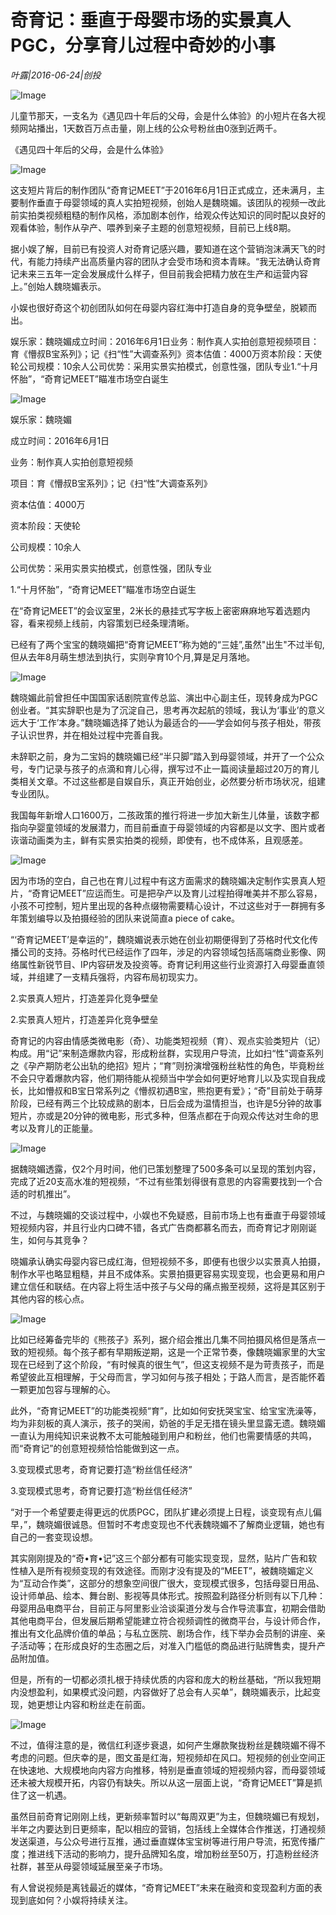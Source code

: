 # 奇育记：垂直于母婴市场的实景真人PGC，分享育儿过程中奇妙的小事

*叶露|2016-06-24|创投*

![Image](http://si1.go2yd.com/get-image/0L0oHsHitf6)

儿童节那天，一支名为《遇见四十年后的父母，会是什么体验》的小短片在各大视频网站播出，1天数百万点击量，刚上线的公众号粉丝由0涨到近两千。

《遇见四十年后的父母，会是什么体验》

![Image](http://si1.go2yd.com/get-image/0L0oHoGbcx6)

这支短片背后的制作团队“奇育记MEET”于2016年6月1日正式成立，还未满月，主要制作垂直于母婴领域的真人实拍短视频，创始人是魏晓媚。该团队的视频一改此前实拍类视频粗糙的制作风格，添加剧本创作，给观众传达知识的同时配以良好的观看体验，制作从孕产、喂养到亲子主题的创意短视频，目前已上线8期。

据小娱了解，目前已有投资人对奇育记感兴趣，要知道在这个营销泡沫满天飞的时代，有能力持续产出高质量内容的团队才会受市场和资本青睐。“我无法确认奇育记未来三五年一定会发展成什么样子，但目前我会把精力放在生产和运营内容上。”创始人魏晓媚表示。

小娱也很好奇这个初创团队如何在母婴内容红海中打造自身的竞争壁垒，脱颖而出。

娱乐家：魏晓媚成立时间：2016年6月1日业务：制作真人实拍创意短视频项目：育《懵叔B宝系列》；记《扫“性”大调查系列》资本估值：4000万资本阶段：天使轮公司规模：10余人公司优势：采用实景实拍模式，创意性强，团队专业1.“十月怀胎”，“奇育记MEET”瞄准市场空白诞生

![Image](http://si1.go2yd.com/get-image/0L0oHhFnNzM)

娱乐家：魏晓媚

成立时间：2016年6月1日

业务：制作真人实拍创意短视频

项目：育《懵叔B宝系列》；记《扫“性”大调查系列》

资本估值：4000万

资本阶段：天使轮

公司规模：10余人

公司优势：采用实景实拍模式，创意性强，团队专业

1.“十月怀胎”，“奇育记MEET”瞄准市场空白诞生

在“奇育记MEET”的会议室里，2米长的悬挂式写字板上密密麻麻地写着选题内容，看来视频上线前，内容策划已经条理清晰。

已经有了两个宝宝的魏晓媚把“奇育记MEET”称为她的“三娃”,虽然"出生"不过半旬,但从去年8月萌生想法到执行，实则孕育10个月,算是足月落地。

![Image](http://si1.go2yd.com/get-image/0L0oHmt2ZQ8)

魏晓媚此前曾担任中国国家话剧院宣传总监、演出中心副主任，现转身成为PGC创业者。“其实辞职也是为了沉淀自己，思考再次起航的领域，我认为‘事业’的意义远大于‘工作’本身。”魏晓媚选择了她认为最适合的——学会如何与孩子相处，带孩子认识世界，并在相处过程中完善自我。

未辞职之前，身为二宝妈的魏晓媚已经“半只脚”踏入到母婴领域，并开了一个公众号，专门记录与孩子的点滴和育儿心得，撰写过不止一篇阅读量超过20万的育儿类相关文章。不过这些都是自娱自乐，真正开始创业，必然要分析市场状况，组建专业团队。

我国每年新增人口1600万，二孩政策的推行将进一步加大新生儿体量，该数字都指向孕婴童领域的发展潜力，而目前垂直于母婴领域的内容都是以文字、图片或者诙谐动画类为主，鲜有实景实拍类的视频，即使有，也不成体系，且观感差。

![Image](http://si1.go2yd.com/get-image/0L0oHqtHEwK)

因为市场的空白，自己也在育儿过程中有这方面需求的魏晓媚决定制作实景真人短片，“奇育记MEET”应运而生。可是把孕产以及育儿过程拍得唯美并不那么容易，小孩不可控制，短片里出现的各种点缀物需要精心设计，不过这些对于一群拥有多年策划编导以及拍摄经验的团队来说简直a piece of cake。

“‘奇育记MEET’是幸运的”，魏晓媚说表示她在创业初期便得到了芬格时代文化传播公司的支持。芬格时代已经运作了四年，涉足的内容领域包括高端商业影像、网络属性新锐节目、IP内容研发及投资等。奇育记利用这些行业资源打入母婴垂直领域，并组建了一支精兵强将，内容布局初现实力。

2.实景真人短片，打造差异化竞争壁垒

2.实景真人短片，打造差异化竞争壁垒

奇育记的内容由情感类微电影（奇）、功能类短视频（育）、观点实验类短片（记）构成。用“记”来制造爆款内容，形成粉丝群，实现用户导流，比如扫“性”调查系列之《孕产期防老公出轨的绝招》短片；“育”则扮演增强粉丝粘性的角色，毕竟粉丝不会只守着爆款内容，他们期待能从视频当中学会如何更好地育儿以及实现自我成长，比如懵叔和B宝日常系列之《懵叔初遇B宝，熊抱更有爱》；“奇”目前处于萌芽阶段，已经有两三个比较成熟的剧本，日后会成为温情担当，也许是5分钟的故事短片，亦或是20分钟的微电影，形式多种，但落点都在于向观众传达对生命的思考以及育儿的正能量。

![Image](http://si1.go2yd.com/get-image/0L0oHimrbP6)

据魏晓媚透露，仅2个月时间，他们已策划整理了500多条可以呈现的策划内容，完成了近20支高水准的短视频，“不过有些策划得很有意思的内容需要找到一个合适的时机推出”。

不过，与魏晓媚的交谈过程中，小娱也不免疑惑，目前市场上也有垂直于母婴领域短视频内容，并且行业内口碑不错，各式广告商都慕名而去，而奇育记才刚刚诞生，如何与其竞争？

晓媚承认确实母婴内容已成红海，但短视频不多，即便有也很少以实景真人拍摄，制作水平也略显粗糙，并且不成体系。实景拍摄更容易实现变现，也会更易和用户建立信任和联结。在内容上将生活中孩子与父母的痛点搬至视频，这将是其区别于其他内容的核心点。

![Image](http://si1.go2yd.com/get-image/0L0oHkE0xsW)

比如已经筹备完毕的《熊孩子》系列，据介绍会推出几集不同拍摄风格但是落点一致的短视频。每个孩子都有早期叛逆期，这是一个正常节奏，像魏晓媚家里的大宝现在已经到了这个阶段，“有时候真的很生气”，但这支视频不是为苛责孩子，而是希望彼此互相理解，于父母而言，学习如何与孩子相处；于路人而言，是否能怀着一颗更加包容与理解的心。

此外，“奇育记MEET”的功能类视频“育”，比如如何安抚哭宝宝、给宝宝洗澡等，均为非刻板的真人演示，孩子的哭闹，奶爸的手足无措在镜头里显露无遗。魏晓媚一直认为用纯知识来说教不太可能触碰到用户和粉丝，他们也需要情感的共鸣，而“奇育记”的创意短视频恰恰能做到这一点。

3.变现模式思考，奇育记要打造“粉丝信任经济”

3.变现模式思考，奇育记要打造“粉丝信任经济”

“对于一个希望要走得更远的优质PGC，团队扩建必须提上日程，谈变现有点儿偏早，”，魏晓媚很诚恳。但暂时不考虑变现也不代表魏晓媚不了解商业逻辑，她也有自己的一套变现设想。

其实刚刚提及的“奇•育•记”这三个部分都有可能实现变现，显然，贴片广告和软性植入是所有视频变现的有效途径。而刚才没有提及的“MEET”，被魏晓媚定义为“互动合作类”，这部分的想象空间很广很大，变现模式很多，包括母婴日用品、设计师单品、绘本、舞台剧、影视等具体形式。按照盈利路径分析则有以下几种：母婴用品电商平台，目前正与阿里影业洽谈渠道分发与合作导流事宜，初期会借助其他电商平台，但发展后期希望能建立符合视频调性的微商平台，与设计师合作，推出有文化品牌价值的单品；与私立医院、剧场合作，线下举办会员制的讲座、亲子活动等；在形成良好的生态圈之后，对准入门槛低的商品进行贴牌售卖，提升产品附加值。

但是，所有的一切都必须扎根于持续优质的内容和庞大的粉丝基础，“所以我短期内没想盈利，如果模式没问题，内容做好了总会有人买单”，魏晓媚表示，比起变现，她更想让内容和粉丝走在前面。

![Image](http://si1.go2yd.com/get-image/0L0oHpWh1ua)

不过，值得注意的是，微信红利逐步衰退，如何产生爆款聚拢粉丝是魏晓媚不得不考虑的问题。但庆幸的是，图文虽是红海，短视频却在风口。短视频的创业空间正在快速地、大规模地向内容方向推移，特别是垂直领域的短视频内容，而母婴领域还未被大规模开拓，内容仍有缺失。所以从这一层面上说，“奇育记MEET”算是抓住了这一机遇。

虽然目前奇育记刚刚上线，更新频率暂时以“每周双更”为主，但魏晓媚已有规划，半年之内要达到日更频率，配以相应的营销，包括线上全媒体合作推送，打通视频发送渠道，与公众号进行互推，通过垂直媒体宝宝树等进行用户导流，拓宽传播广度；推进线下活动的影响力，提升品牌知名度，增加粉丝至50万，打造粉丝经济社群，甚至从母婴领域延展至亲子市场。

有人曾说视频是离钱最近的媒体，“奇育记MEET”未来在融资和变现盈利方面的表现到底如何？小娱将持续关注。

